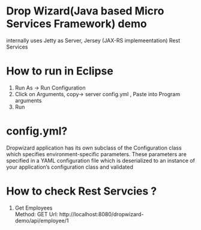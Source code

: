 # Drop Wizard(Java based Micro Services Framework) demo
internally uses Jetty as Server, Jersey (JAX-RS implemeentation) Rest Services

# How to run in Eclipse
1. Run As -> Run Configuration <br/>
2. Click on Arguments, copy-> server config.yml , Paste into Program arguments <br/>
3. Run<br/>

# config.yml?
  Dropwizard application has its own subclass of the Configuration class which specifies environment-specific parameters. These parameters are specified in a YAML configuration file which is deserialized to an instance of your application’s configuration class and validated
  
# How to check Rest Servcies ?
1. Get Employees<br/>
  Method: GET Url: http://localhost:8080/dropwizard-demo/api/employee/1 
